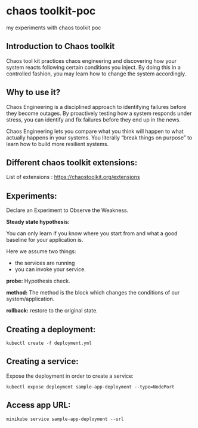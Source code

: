 # chaos toolkit-poc
my experiments with chaos toolkit poc

## Introduction to Chaos toolkit

Chaos tool kit practices chaos engineering and discovering how your system reacts following certain conditions you inject. By doing this in a controlled fashion, you may learn how to change the system accordingly.

## Why to use it?

Chaos Engineering is a disciplined approach to identifying failures before they become outages. By proactively testing how a system responds under stress, you can identify and fix failures before they end up in the news.

Chaos Engineering lets you compare what you think will happen to what actually happens in your systems. You literally “break things on purpose” to learn how to build more resilient systems.

## Different chaos toolkit extensions:

List of extensions : https://chaostoolkit.org/extensions

## Experiments:

Declare an Experiment to Observe the Weakness.

**Steady state hypothesis:**

You can only learn if you know where you start from and what a good baseline for your application is.

Here we assume two things:

* the services are running
* you can invoke your service.


**probe:** Hypothesis check.

**method:** The method is the block which changes the conditions of our system/application.

**rollback:** restore to the original state.


## Creating a deployment:

```kubectl create -f deployment.yml```

## Creating a service:

Expose the deployment in order to create a service:

```kubectl expose deployment sample-app-deployment --type=NodePort```

## Access app URL:
```minikube service sample-app-deployment --url```


